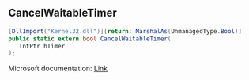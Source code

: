 ## CancelWaitableTimer

```csharp
[DllImport("Kernel32.dll")][return: MarshalAs(UnmanagedType.Bool)]
public static extern bool CancelWaitableTimer(
   IntPtr hTimer
);
```

Microsoft documentation: [Link](https://docs.microsoft.com/en-us/windows/win32/api/synchapi/nf-synchapi-cancelwaitabletimer)
